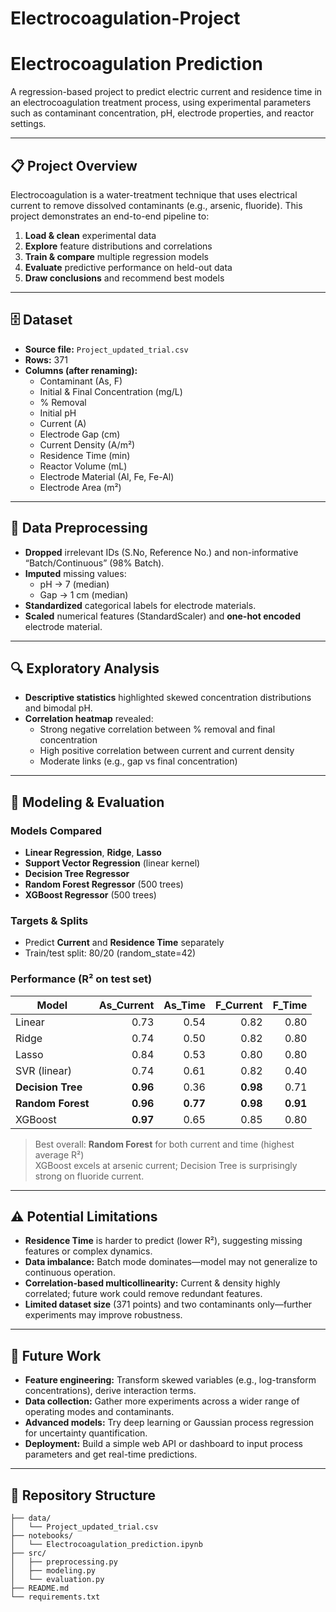 # Electrocoagulation-Project

# Electrocoagulation Prediction

A regression-based project to predict electric current and residence time in an electrocoagulation treatment process, using experimental parameters such as contaminant concentration, pH, electrode properties, and reactor settings.

---

## 📋 Project Overview

Electrocoagulation is a water-treatment technique that uses electrical current to remove dissolved contaminants (e.g., arsenic, fluoride). This project demonstrates an end-to-end pipeline to:

1. **Load & clean** experimental data  
2. **Explore** feature distributions and correlations  
3. **Train & compare** multiple regression models  
4. **Evaluate** predictive performance on held-out data  
5. **Draw conclusions** and recommend best models  

---

## 🗄 Dataset

- **Source file:** `Project_updated_trial.csv`  
- **Rows:** 371  
- **Columns (after renaming):**  
  - Contaminant (As, F)  
  - Initial & Final Concentration (mg/L)  
  - % Removal  
  - Initial pH  
  - Current (A)  
  - Electrode Gap (cm)  
  - Current Density (A/m²)  
  - Residence Time (min)  
  - Reactor Volume (mL)  
  - Electrode Material (Al, Fe, Fe-Al)  
  - Electrode Area (m²)  

---

## 🔄 Data Preprocessing

- **Dropped** irrelevant IDs (S.No, Reference No.) and non-informative “Batch/Continuous” (98% Batch).  
- **Imputed** missing values:  
  - pH → 7 (median)  
  - Gap → 1 cm (median)  
- **Standardized** categorical labels for electrode materials.  
- **Scaled** numerical features (StandardScaler) and **one-hot encoded** electrode material.

---

## 🔍 Exploratory Analysis

- **Descriptive statistics** highlighted skewed concentration distributions and bimodal pH.  
- **Correlation heatmap** revealed:  
  - Strong negative correlation between % removal and final concentration  
  - High positive correlation between current and current density  
  - Moderate links (e.g., gap vs final concentration)  

---

## 🤖 Modeling & Evaluation

### Models Compared
- **Linear Regression**, **Ridge**, **Lasso**  
- **Support Vector Regression** (linear kernel)  
- **Decision Tree Regressor**  
- **Random Forest Regressor** (500 trees)  
- **XGBoost Regressor** (500 trees)

### Targets & Splits
- Predict **Current** and **Residence Time** separately  
- Train/test split: 80/20 (random_state=42)

### Performance (R² on test set)

| Model            | As_Current | As_Time | F_Current | F_Time |
|------------------|-----------:|--------:|----------:|-------:|
| Linear           | 0.73       | 0.54    | 0.82      | 0.80   |
| Ridge            | 0.74       | 0.50    | 0.82      | 0.80   |
| Lasso            | 0.84       | 0.53    | 0.80      | 0.80   |
| SVR (linear)     | 0.74       | 0.61    | 0.82      | 0.40   |
| **Decision Tree**| **0.96**   | 0.36    | **0.98**  | 0.71   |
| **Random Forest**| **0.96**   | **0.77**| **0.98**  | **0.91**|
| XGBoost          | **0.97**   | 0.65    | 0.85      | 0.80   |

> Best overall: **Random Forest** for both current and time (highest average R²)  
> XGBoost excels at arsenic current; Decision Tree is surprisingly strong on fluoride current.

---

## ⚠️ Potential Limitations

- **Residence Time** is harder to predict (lower R²), suggesting missing features or complex dynamics.  
- **Data imbalance:** Batch mode dominates—model may not generalize to continuous operation.  
- **Correlation-based multicollinearity:** Current & density highly correlated; future work could remove redundant features.  
- **Limited dataset size** (371 points) and two contaminants only—further experiments may improve robustness.

---

## 🚀 Future Work

- **Feature engineering:** Transform skewed variables (e.g., log-transform concentrations), derive interaction terms.  
- **Data collection:** Gather more experiments across a wider range of operating modes and contaminants.  
- **Advanced models:** Try deep learning or Gaussian process regression for uncertainty quantification.  
- **Deployment:** Build a simple web API or dashboard to input process parameters and get real-time predictions.

---

## 📂 Repository Structure

```text
├── data/
│   └── Project_updated_trial.csv
├── notebooks/
│   └── Electrocoagulation_prediction.ipynb
├── src/
│   ├── preprocessing.py
│   ├── modeling.py
│   └── evaluation.py
├── README.md
└── requirements.txt
